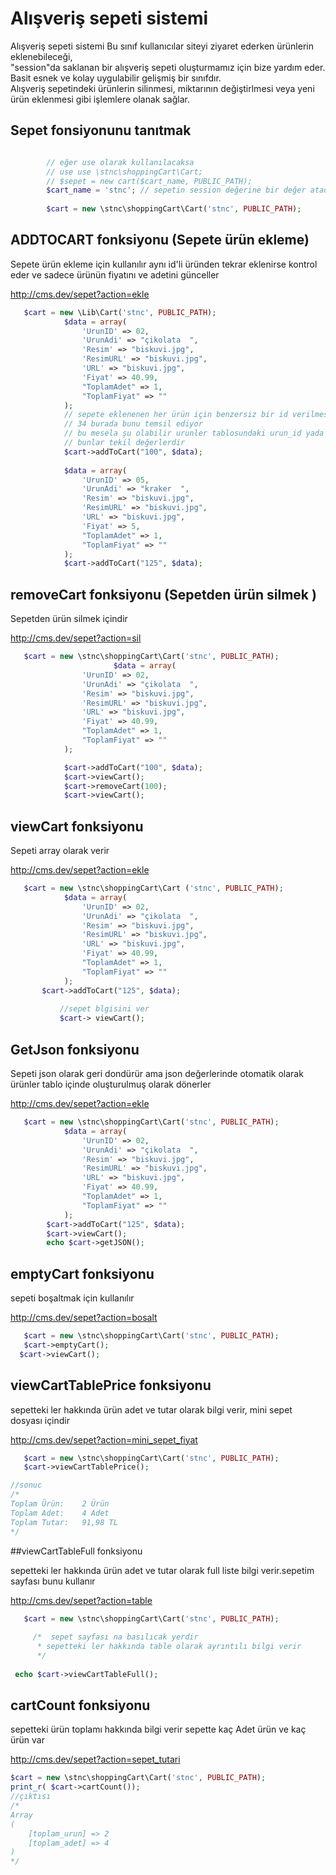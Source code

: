 # Alışveriş sepeti sistemi

Alışveriş sepeti sistemi Bu sınıf kullanıcılar siteyi ziyaret ederken ürünlerin eklenebileceği, <br>
"session"da saklanan bir alışveriş sepeti oluşturmamız için bize yardım eder.<br>
Basit esnek ve kolay uygulabilir gelişmiş bir sınıfdır.<br>
Alışveriş sepetindeki ürünlerin silinmesi, miktarının değiştirlmesi veya yeni ürün eklenmesi gibi işlemlere olanak sağlar.

## Sepet fonsiyonunu tanıtmak
```php

        // eğer use olarak kullanılacaksa
        // use use \stnc\shoppingCart\Cart;
        // $sepet = new cart($cart_name, PUBLIC_PATH);
        $cart_name = 'stnc'; // sepetin session değerine bir değer atadık
        
        $cart = new \stnc\shoppingCart\Cart('stnc', PUBLIC_PATH);
```
## ADDTOCART fonksiyonu (Sepete ürün ekleme)

Sepete ürün ekleme için kullanılır aynı id'li üründen tekrar eklenirse kontrol eder ve sadece ürünün fiyatını ve adetini günceller

http://cms.dev/sepet?action=ekle
```php
   $cart = new \Lib\Cart('stnc', PUBLIC_PATH);
            $data = array(
                'UrunID' => 02,
                'UrunAdi' => "çikolata  ",
                'Resim' => "biskuvi.jpg",
                'ResimURL' => "biskuvi.jpg",
                'URL' => "biskuvi.jpg",
                'Fiyat' => 40.99,
                "ToplamAdet" => 1,
                "ToplamFiyat" => ""
            );
            // sepete eklenenen her ürün için benzersiz bir id verilmesi gerekir
            // 34 burada bunu temsil ediyor
            // bu mesela şu olabilir urunler tablosundaki urun_id yada sku değeri olabilir
            // bunlar tekil değerlerdir
            $cart->addToCart("100", $data);
            
            $data = array(
                'UrunID' => 05,
                'UrunAdi' => "kraker  ",
                'Resim' => "biskuvi.jpg",
                'ResimURL' => "biskuvi.jpg",
                'URL' => "biskuvi.jpg",
                'Fiyat' => 5,
                "ToplamAdet" => 1,
                "ToplamFiyat" => ""
            );
            $cart->addToCart("125", $data);
```
## removeCart fonksiyonu (Sepetden ürün silmek )

Sepetden ürün silmek içindir 

http://cms.dev/sepet?action=sil
```php
   $cart = new \stnc\shoppingCart\Cart('stnc', PUBLIC_PATH);
                       $data = array(
                'UrunID' => 02,
                'UrunAdi' => "çikolata  ",
                'Resim' => "biskuvi.jpg",
                'ResimURL' => "biskuvi.jpg",
                'URL' => "biskuvi.jpg",
                'Fiyat' => 40.99,
                "ToplamAdet" => 1,
                "ToplamFiyat" => ""
            );

            $cart->addToCart("100", $data);
            $cart->viewCart();
     		$cart->removeCart(100);
            $cart->viewCart();
```
## viewCart fonksiyonu

Sepeti array olarak verir

http://cms.dev/sepet?action=ekle
```php
   $cart = new \stnc\shoppingCart\Cart ('stnc', PUBLIC_PATH);
            $data = array(
                'UrunID' => 02,
                'UrunAdi' => "çikolata  ",
                'Resim' => "biskuvi.jpg",
                'ResimURL' => "biskuvi.jpg",
                'URL' => "biskuvi.jpg",
                'Fiyat' => 40.99,
                "ToplamAdet" => 1,
                "ToplamFiyat" => ""
            );
       $cart->addToCart("125", $data);
            
           //sepet blgisini ver
           $cart-> viewCart();
```
## GetJson fonksiyonu

Sepeti json olarak geri dondürür ama json değerlerinde otomatik olarak ürünler tablo içinde oluşturulmuş olarak dönerler

http://cms.dev/sepet?action=ekle
```php
   $cart = new \stnc\shoppingCart\Cart('stnc', PUBLIC_PATH);
            $data = array(
                'UrunID' => 02,
                'UrunAdi' => "çikolata  ",
                'Resim' => "biskuvi.jpg",
                'ResimURL' => "biskuvi.jpg",
                'URL' => "biskuvi.jpg",
                'Fiyat' => 40.99,
                "ToplamAdet" => 1,
                "ToplamFiyat" => ""
            );
       	$cart->addToCart("125", $data);
        $cart->viewCart();
        echo $cart->getJSON();
```		
## emptyCart fonksiyonu

sepeti boşaltmak için kullanılır

http://cms.dev/sepet?action=bosalt
```php
   $cart = new \stnc\shoppingCart\Cart('stnc', PUBLIC_PATH);
   $cart->emptyCart();
  $cart->viewCart();
```
## viewCartTablePrice fonksiyonu

sepetteki ler hakkında ürün adet ve tutar olarak bilgi verir, mini sepet dosyası içindir

http://cms.dev/sepet?action=mini_sepet_fiyat
```php
   $cart = new \stnc\shoppingCart\Cart('stnc', PUBLIC_PATH);
   $cart->viewCartTablePrice();

//sonuc 
/*
Toplam Ürün:	2 Ürün
Toplam Adet:	4 Adet
Toplam Tutar:	91,98 TL
*/
```
##viewCartTableFull fonksiyonu

sepetteki ler hakkında ürün adet ve tutar olarak full liste bilgi verir.sepetim sayfası bunu kullanır

http://cms.dev/sepet?action=table
```php
   $cart = new \stnc\shoppingCart\Cart('stnc', PUBLIC_PATH);
   
     /*  sepet sayfası na basılıcak yerdir
      * sepetteki ler hakkında table olarak ayrıntılı bilgi verir
      */
  
 echo $cart->viewCartTableFull();
```
## cartCount fonksiyonu

sepetteki ürün toplamı hakkında bilgi verir sepette kaç Adet ürün ve kaç ürün var

http://cms.dev/sepet?action=sepet_tutari
```php
$cart = new \stnc\shoppingCart\Cart('stnc', PUBLIC_PATH);
print_r( $cart->cartCount());
//çıktısı             
/*
Array
(
    [toplam_urun] => 2
    [toplam_adet] => 4
)
*/
```
